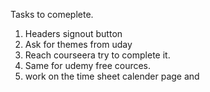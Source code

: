 Tasks to comeplete.

1. Headers signout button
2. Ask for themes from uday
3. Reach courseera try to complete it.
4. Same for udemy free cources.
5. work on the time sheet calender page and 
